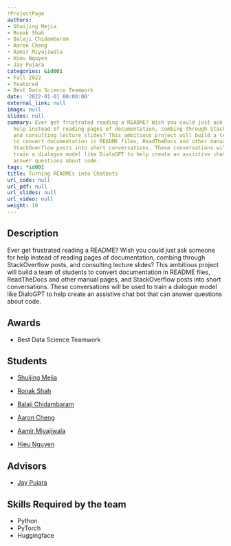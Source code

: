 ```yaml
---
!ProjectPage
authors:
- Shuijing Mejia
- Ronak Shah
- Balaji Chidambaram
- Aaron Cheng
- Aamir Miyajiwala
- Hieu Nguyen
- Jay Pujara
categories: &id001
- Fall 2022
- Featured
- Best Data Science Teamwork
date: '2022-01-01 00:00:00'
external_link: null
image: null
slides: null
summary: Ever get frustrated reading a README? Wish you could just ask someone for
  help instead of reading pages of documentation, combing through StackOverflow posts,
  and consulting lecture slides? This ambitious project will build a team of students
  to convert documentation in README files, ReadTheDocs and other manual pages, and
  StackOverflow posts into short conversations. These conversations will be used to
  train a dialogue model like DialoGPT to help create an assistive chat bot that can
  answer questions about code.
tags: *id001
title: Turning READMEs into Chatbots
url_code: null
url_pdf: null
url_slides: null
url_video: null
weight: 10
---
```

## Description

Ever get frustrated reading a README? Wish you could just ask someone for help instead of reading pages of documentation, combing through StackOverflow posts, and consulting lecture slides? This ambitious project will build a team of students to convert documentation in README files, ReadTheDocs and other manual pages, and StackOverflow posts into short conversations. These conversations will be used to train a dialogue model like DialoGPT to help create an assistive chat bot that can answer questions about code.



## Awards
* Best Data Science Teamwork





## Students

* [Shuijing Mejia](../../../author/shuijing-mejia)

* [Ronak Shah](../../../author/ronak-shah)

* [Balaji Chidambaram](../../../author/balaji-chidambaram)

* [Aaron Cheng](../../../author/aaron-cheng)

* [Aamir Miyajiwala](../../../author/aamir-miyajiwala)

* [Hieu Nguyen](../../../author/hieu-nguyen)

## Advisors

* [Jay Pujara](../../../author/jay-pujara)

## Skills Required by the team


* Python
* PyTorch
* Huggingface